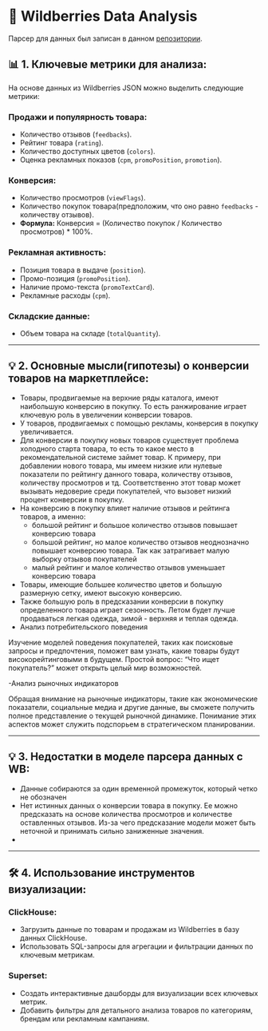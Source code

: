 # 🎯 Wildberries Data Analysis

Парсер для данных был записан в данном [репозитории](https://github.com/boneyk/Parsers).

## 📊 1. Ключевые метрики для анализа:
На основе данных из Wildberries JSON можно выделить следующие метрики:

### Продажи и популярность товара:
- Количество отзывов (`feedbacks`).
- Рейтинг товара (`rating`).
- Количество доступных цветов (`colors`).
- Оценка рекламных показов (`cpm`, `promoPosition`, `promotion`).

### Конверсия:
- Количество просмотров (`viewFlags`).
- Количество покупок товара(предположим, что оно равно `feedbacks` - количеству отзывов).
- **Формула:** Конверсия = (Количество покупок / Количество просмотров) * 100%.

### Рекламная активность:
- Позиция товара в выдаче (`position`).
- Промо-позиция (`promoPosition`).
- Наличие промо-текста (`promoTextCard`).
- Рекламные расходы (`cpm`).

### Складские данные:
- Объем товара на складе (`totalQuantity`).

---
## 💡 2. Основные мысли(гипотезы) о конверсии товаров на маркетплейсе: 
- Товары, продвигаемые на верхние ряды каталога, имеют наибольшую конверсию в покупку. То есть ранжирование играет ключевую роль в увеличении конверсии товаров.
- У товаров, продвигаемых с помощью рекламы, конверсия в покупку увеличивается.
- Для конверсии в покупку новых товаров существует проблема холодного старта товара, то есть то какое место в рекомендательной системе займет товар. К примеру, при добавлении нового товара, мы имеем низкие или нулевые показатели по рейтингу данного товара, количеству отзывов, количеству просмотров и тд. Соответственно этот товар может вызывать недоверие среди покупателей, что вызовет низкий процент конверсии в покупку.
- На конверсию в покупку влияет наличие отзывов и рейтинга товаров, а именно:
  * большой рейтинг и большое количество отзывов повышает конверсию товара
  * большой рейтинг, но малое количество отзывов неоднозначно повышает конверсию товара. Так как затрагивает малую выборку отзывов покупателей
  * малый рейтинг и малое количество отзывов уменьшает конверсию товара
- Товары, имеющие большее количество цветов и большую размерную сетку, имеют высокую конверсию.
- Также большую роль в предсказании конверсии в покупку определенного товара играет сезонность. Летом будет лучше продаваться легкая одежда, зимой - верхняя и теплая одежда.
- Анализ потребительского поведения

Изучение моделей поведения покупателей, таких как поисковые запросы и предпочтения, поможет вам узнать, какие товары будут високорейтинговыми в будущем. Простой вопрос: “Что ищет покупатель?” может открыть целый мир возможностей.

-Анализ рыночных индикаторов

Обращая внимание на рыночные индикаторы, такие как экономические показатели, социальные медиа и другие данные, вы сможете получить полное представление о текущей рыночной динамике. Понимание этих аспектов может служить подспорьем в стратегическом планировании.

---

## 💡 3. Недостатки в моделе парсера данных с WB:
- Данные собираются за один временной промежуток, который четко не обозначен
- Нет истинных данных о конверсии товара в покупку. Ее можно предсказать на основе количества просмотров и количестве оставленных отзывов. Из-за чего предсказание модели может быть неточной и принимать сильно заниженные значения.
- 

---

## 🛠️ 4. Использование инструментов визуализации:

### ClickHouse:  
- Загрузить данные по товарам и продажам из Wildberries в базу данных ClickHouse.  
- Использовать SQL-запросы для агрегации и фильтрации данных по ключевым метрикам.  

### Superset:  
- Создать интерактивные дашборды для визуализации всех ключевых метрик.  
- Добавить фильтры для детального анализа товаров по категориям, брендам или рекламным кампаниям.
